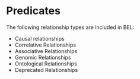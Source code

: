 # Predicates

The following relationship types are included in BEL:

* Causal relationships
* Correlative Relationships
* Associative Relationships
* Genomic Relationships
* Ontological Relationships
* Deprecated Relationships
